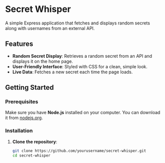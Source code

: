 # Secret Whisper

A simple Express application that fetches and displays random secrets along with usernames from an external API.

## Features

- **Random Secret Display**: Retrieves a random secret from an API and displays it on the home page.
- **User-Friendly Interface**: Styled with CSS for a clean, simple look.
- **Live Data**: Fetches a new secret each time the page loads.

## Getting Started

### Prerequisites

Make sure you have **Node.js** installed on your computer. You can download it from [nodejs.org](https://nodejs.org/).

### Installation

1. **Clone the repository**:
   ```bash
   git clone https://github.com/yourusername/secret-whisper.git
   cd secret-whisper
